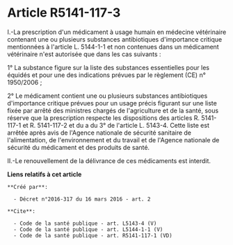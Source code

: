 # Article R5141-117-3

I.-La prescription d'un médicament à usage humain en médecine vétérinaire contenant une ou plusieurs substances antibiotiques
d'importance critique mentionnées à l'article L. 5144-1-1 et non contenues dans un médicament vétérinaire n'est autorisée que
dans les cas suivants : 

1° La substance figure sur la liste des substances essentielles pour les équidés et pour une des indications prévues par le
règlement (CE) n° 1950/2006 ; 

2° Le médicament contient une ou plusieurs substances antibiotiques d'importance critique prévues pour un usage précis
figurant sur une liste fixée par arrêté des ministres chargés de l'agriculture et de la santé, sous réserve que la
prescription respecte les dispositions des articles R. 5141-117-1 et R. 5141-117-2 et du a du 3° de l'article L. 5143-4.
Cette liste est arrêtée après avis de l'Agence nationale de sécurité sanitaire de l'alimentation, de l'environnement et du
travail et de l'Agence nationale de sécurité du médicament et des produits de santé. 

II.-Le renouvellement de la délivrance de ces médicaments est interdit.

**Liens relatifs à cet article**

	**Créé par**:

	  - Décret n°2016-317 du 16 mars 2016 - art. 2

	**Cite**:

	  - Code de la santé publique - art. L5143-4 (V)
	  - Code de la santé publique - art. L5144-1-1 (V)
	  - Code de la santé publique - art. R5141-117-1 (VD)
